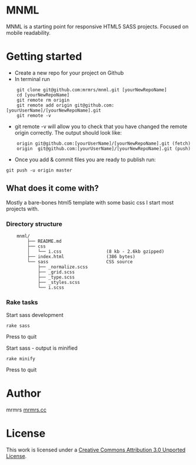# MNML

MNML is a starting point for responsive HTML5 SASS projects.
Focused on mobile readability.

# Getting started

* Create a new repo for your project on Github
* In terminal run 
```
    git clone git@github.com:mrmrs/mnml.git [yourNewRepoName]
    cd [yourNewRepoName]
    git remote rm origin
    git remote add origin git@github.com:[yourUserName]/[yourNewRepoName].git
    git remote -v
```

* git remote -v will allow you to check that you have changed the remote origin correctly. The output should look like:
```
    origin git@github.com:[yourUserName]/[yourNewRepoName].git (fetch)
    origin  git@github.com:[yourUserName]/[yourNewRepoName].git (push)
```
  
* Once you add & commit files you are ready to publish run:
```
git push -u origin master
```

## What does it come with?

Mostly a bare-bones html5 template with some basic css I start most projects
with.

### Directory structure
```
    mnml/
        ├── README.md
        ├── css
        │   └── i.css                 (8 kb - 2.6kb gzipped)
        ├── index.html                (386 bytes)
        └── sass                      CSS source
            ├── _normalize.scss
            ├── _grid.scss
            ├── _type.scss
            ├── _styles.scss
            └── i.scss
```

### Rake tasks

Start sass development
```
rake sass
```
Press <Ctrl-C> to quit

Start sass - output is minified
```
rake minify
```
Press <Ctrl-C> to quit

# Author
mrmrs
[mrmrs.cc](http://mrmrs.cc)

# License
This work is licensed under a [Creative Commons Attribution 3.0 Unported
License](http://creativecommons.org/licenses/by/3.0/, "Creative Commons
License").
